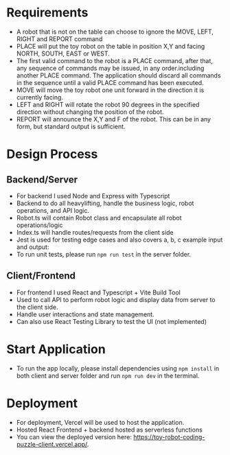 # Requirements

- A robot that is not on the table can choose to ignore the MOVE, LEFT, RIGHT and REPORT command
- PLACE will put the toy robot on the table in position X,Y and facing NORTH, SOUTH, EAST or WEST.
- The first valid command to the robot is a PLACE command, after that, any sequence of commands may be issued, in any order.including another PLACE command. The application should discard all commands in the sequence until a valid PLACE command has been executed.
- MOVE will move the toy robot one unit forward in the direction it is currently facing.
- LEFT and RIGHT will rotate the robot 90 degrees in the specified direction without changing the position of the robot.
- REPORT will announce the X,Y and F of the robot. This can be in any form, but standard output is sufficient.

# Design Process

## Backend/Server

- For backend I used Node and Express with Typescript
- Backend to do all heavylifting, handle the business logic, robot operations, and API logic.
- Robot.ts will contain Robot class and encapsulate all robot operations/logic
- Index.ts will handle routes/requests from the client side
- Jest is used for testing edge cases and also covers a, b, c example input and output:
- To run unit tests, please run `npm run test` in the server folder.

## Client/Frontend

- For frontend I used React and Typescript + Vite Build Tool
- Used to call API to perform robot logic and display data from server to the client side.
- Handle user interactions and state management.
- Can also use React Testing Library to test the UI (not implemented)

# Start Application

- To run the app locally, please install dependencies using `npm install` in both client and server folder and run `npm run dev` in the terminal.

# Deployment

- For deployment, Vercel will be used to host the application.
- Hosted React Frontend + backend hosted as serverless functions
- You can view the deployed version here: https://toy-robot-coding-puzzle-client.vercel.app/.
